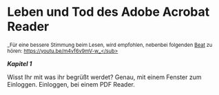 # Leben und Tod des Adobe Acrobat Reader
<sub>_Für eine bessere Stimmung beim Lesen, wird empfohlen, nebenbei folgenden [Beat](URL 'https://youtu.be/m4vf6v9mV-w') zu hören: https://youtu.be/m4vf6v9mV-w_</sub>

**_Kapitel 1_**

Wisst Ihr mit was ihr begrüßt werdet? Genau, mit einem Fenster zum Einloggen. Einloggen, bei einem PDF Reader.  
